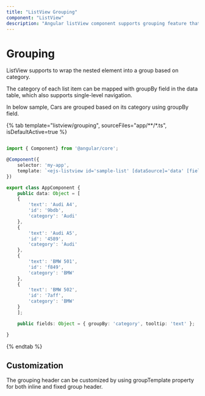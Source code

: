 ```yaml
---
title: "ListView Grouping"
component: "ListView"
description: "Angular listView component supports grouping feature that helps group the logically related items under a category."
---
```


# Grouping

ListView supports to wrap the nested element into a group based on category.

The category of each list item can be mapped with groupBy field in the data table, which also supports single-level navigation.

In below sample, Cars are grouped based on its category using groupBy field.

{% tab template="listview/grouping", sourceFiles="app/**/*.ts", isDefaultActive=true %}

```typescript

import { Component} from '@angular/core';

@Component({
    selector: 'my-app',
    template: `<ejs-listview id='sample-list' [dataSource]='data' [fields]='fields' ></ejs-listview>`
})

export class AppComponent {
    public data: Object = [
    {
        'text': 'Audi A4',
        'id': '9bdb',
        'category': 'Audi'
    },
    {
        'text': 'Audi A5',
        'id': '4589',
        'category': 'Audi'
    },
    {
        'text': 'BMW 501',
        'id': 'f849',
        'category': 'BMW'
    },
    {
        'text': 'BMW 502',
        'id': '7aff',
        'category': 'BMW'
    }
    ];

    public fields: Object = { groupBy: 'category', tooltip: 'text' };

}

```

{% endtab %}

## Customization

The grouping header can be customized by using groupTemplate property for both inline and fixed group header.